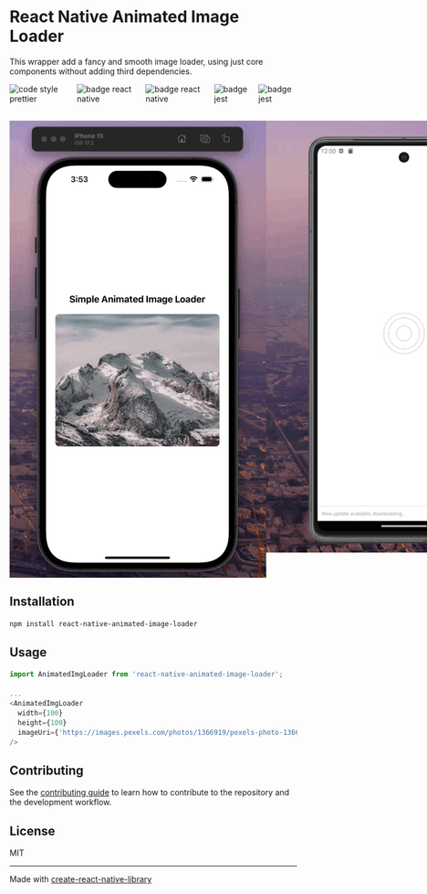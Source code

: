 # React Native Animated Image Loader

This wrapper add a fancy and smooth image loader, using just core components without adding third dependencies.

<div style="display:flex;gap: 10px; margin-bottom: 30px;">
  <img src="https://img.shields.io/badge/prettier-purple?logo=prettier" alt="code style prettier" />
  <img src="https://img.shields.io/badge/eslint-blue?logo=eslint" alt="badge react native"/>
  <img src="https://img.shields.io/badge/react-native-gray?logo=react" alt="badge react native"/>
  <img src="https://img.shields.io/badge/jest-brown?logo=jest" alt="badge jest"/>
  <img src="https://img.shields.io/badge/testing-library-gray?logo=testing-library" alt="badge jest"/>
</div>

<div style="display: flex;margin-top: 30px;align-items: start">
  <img src="demo-ios.gif" alt="demo ios gif" style="aspect-ratio: auto" />
  <img src="demo-gms.gif" alt="demo ios gif" style="aspect-ratio: auto" />
</div>

## Installation

```sh
npm install react-native-animated-image-loader
```

## Usage

```js
import AnimatedImgLoader from 'react-native-animated-image-loader';

...
<AnimatedImgLoader
  width={100}
  height={100}
  imageUri={'https://images.pexels.com/photos/1366919/pexels-photo-1366919.jpeg'}
/>
```

## Contributing

See the [contributing guide](CONTRIBUTING.md) to learn how to contribute to the repository and the development workflow.

## License

MIT

---

Made with [create-react-native-library](https://github.com/callstack/react-native-builder-bob)
